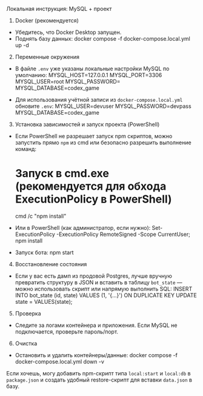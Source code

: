 Локальная инструкция: MySQL + проект

1) Docker (рекомендуется)
- Убедитесь, что Docker Desktop запущен.
- Поднять базу данных:
  docker compose -f docker-compose.local.yml up -d

2) Переменные окружения
- В файле `.env` уже указаны локальные настройки MySQL по умолчанию:
  MYSQL_HOST=127.0.0.1
  MYSQL_PORT=3306
  MYSQL_USER=root
  MYSQL_PASSWORD=
  MYSQL_DATABASE=codex_game

- Для использования учётной записи из `docker-compose.local.yml` обновите `.env`:
  MYSQL_USER=devuser
  MYSQL_PASSWORD=devpass
  MYSQL_DATABASE=codex_game

3) Установка зависимостей и запуск проекта (PowerShell)
- Если PowerShell не разрешает запуск npm скриптов, можно запустить прямо `npm` из cmd или безопасно разрешить выполнение команд:
  # Запуск в cmd.exe (рекомендуется для обхода ExecutionPolicy в PowerShell)
  cmd /c "npm install"

- Или в PowerShell (как администратор, если нужно):
  Set-ExecutionPolicy -ExecutionPolicy RemoteSigned -Scope CurrentUser; npm install

- Запуск бота:
  npm start

4) Восстановление состояния
- Если у вас есть дамп из продовой Postgres, лучше вручную превратить структуру в JSON и вставить в таблицу `bot_state` — можно использовать скрипт или напрямую выполнить SQL:
  INSERT INTO bot_state (id, state) VALUES (1, '{...}') ON DUPLICATE KEY UPDATE state = VALUES(state);

5) Проверка
- Следите за логами контейнера и приложения. Если MySQL не подключается, проверьте пароль/порт.

6) Очистка
- Остановить и удалить контейнеры/данные:
  docker compose -f docker-compose.local.yml down -v

Если хочешь, могу добавить npm-скрипт типа `local:start` и `local:db` в `package.json` и создать удобный restore-скрипт для вставки `data.json` в базу.
